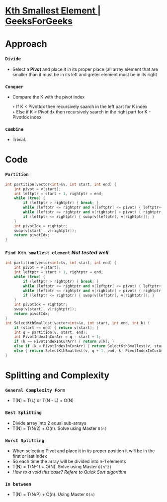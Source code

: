 # [Kth Smallest Element | GeeksForGeeks](https://practice.geeksforgeeks.org/problems/kth-smallest-element5635/1?utm_source=gfg&utm_medium=article&utm_campaign=bottom_sticky_on_article) 

# Approach 

### `Divide`
- Select a **Pivot** and place it in its proper place (all array element that are smaller than it must be in its left and greter element must be in its right

### `Conquer`
- Compare the K with the pivot index <br>

  ‣ If K < PivotIdx then recursively saarch in the left part for K index <br>
  ‣ Else if K > PivotIdx then recursively saarch in the right part for K - PivotIdx index 
  
  
### `Combine` 
- Trivial. 

# Code
### `Partition` 
```cpp
int partition(vector<int>&v, int start, int end) {
    int pivot = v[start];
    int leftptr = start + 1, rightptr = end;
    while (true) {
        if (leftptr > rightptr) { break; }
        while (leftptr <= rightptr and v[leftptr] <= pivot) { leftptr++; }
        while (leftptr <= rightptr and v[rightptr] > pivot) { rightptr--; }
        if (leftptr <= rightptr) { swap(v[leftptr], v[rightptr]); }
    }   
    int pivotIdx = rightptr;
    swap(v[start], v[rightptr]);
    return pivotIdx;
}
```
### `Find Kth smallest element` *Not tested well*
```cpp
int partition(vector<int>&v, int start, int end) {
    int pivot = v[start];
    int leftptr = start + 1, rightptr = end;
    while (true) {
        if (leftptr > rightptr) { break; }
        while (leftptr <= rightptr and v[leftptr] <= pivot) { leftptr++; }
        while (leftptr <= rightptr and v[rightptr] > pivot) { rightptr--; }
        if (leftptr <= rightptr) { swap(v[leftptr], v[rightptr]); }
    }   
    int pivotIdx = rightptr;
    swap(v[start], v[rightptr]);
    return pivotIdx;
}
int SelectKthSmallest(vector<int>&v, int start, int end, int k) {
    if (start == end) { return v[start]; } 
    int q = partition(v, start, end);
    int PivotIndexInCurArr = q - start + 1; 
    if (k == PivotIndexInCurArr) { return v[k]; } 
    else if (k < PivotIndexInCurArr) { return SelectKthSmallest(v, start, q - 1, k); }
    else { return SelectKthSmallest(v, q + 1, end, k- PivotIndexInCurArr); }
}
```

# Splitting and Complexity 
### `General Complexity Form` 
- T(N) = T(L) or T(N - L) + O(N) 

### `Best Splitting` 
- Divide array into 2 equal sub-arrays
- T(N) = T(N/2) + O(n). Solve using Master `O(n)`

### `Worst Splitting` 
- When selecting Pivot and place it in its proper position it will be in the first or last index 
- So each time the array will be divided into n-1 elements 
- T(N) = T(N-1) + O(N). Solve using Master `O(n^2)` 
- *How to a void this case? Refere to Quick Sort algorithm*

### `In between`  
- T(N) = T(N/P) + O(n). Using Master `O(n)`

